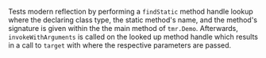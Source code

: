 [//]: # (MAIN: tmr.Demo)
Tests modern reflection by performing a ```findStatic``` method handle lookup where the
declaring class type, the static method's name, and the method's signature is given within the
the main method of ```tmr.Demo```. Afterwards, ```invokeWithArguments``` is called on the looked up method
handle which results in a call to ```target``` with where the respective parameters are passed.
